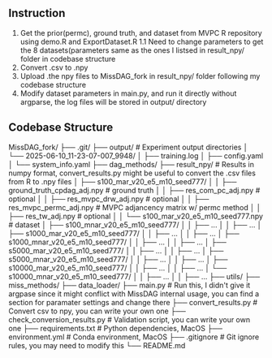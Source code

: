 ## Instruction
1. Get the prior(permc), ground truth, and dataset from MVPC R repository using demo.R and ExportDataset.R
   1.1 Need to change parameters to get the 8 datasets(parameters same as the ones I listsed in result_npy/ folder in codebase structure
2. Convert .csv to .npy
3. Upload .the npy files to MissDAG_fork in result_npy/ folder following my codebase structure
4. Modify dataset parameters in main.py, and run it directly without argparse, the log files will be stored in output/ directory

## Codebase Structure

MissDAG_fork/
├── .git/
├── output/                        # Experiment output directories
│   └── 2025-06-10_11-23-07-007_9948/
│       ├── training.log
│       ├── config.yaml
│       └── system_info.yaml
├── dag_methods/
├── result_npy/                    # Results in numpy format, convert_results.py might be useful to convert the .csv files from R to .npy files
│   ├── s100_mar_v20_e5_m10_seed777/
│   │   ├── ground_truth_cpdag_adj.npy    # ground truth
│   │   ├── res_com_pc_adj.npy    # optional
│   │   ├── res_mvpc_drw_adj.npy    # optional
│   │   ├── res_mvpc_permc_adj.npy  # MVPC adjancency matrix w/ permc method
│   │   ├── res_tw_adj.npy    # optional
│   │   └── s100_mar_v20_e5_m10_seed777.npy  # dataset
│   ├── s100_mnar_v20_e5_m10_seed777/
│   │   ├── ...
│   │   ├── ...
│   ├── s1000_mar_v20_e5_m10_seed777/
│   │   ├── ...
│   │   ├── ...
│   ├── s1000_mnar_v20_e5_m10_seed777/
│   │   ├── ...
│   │   ├── ...
│   ├── s5000_mar_v20_e5_m10_seed777/
│   │   ├── ...
│   │   ├── ...
│   ├── s5000_mnar_v20_e5_m10_seed777/
│   │   ├── ...
│   │   ├── ...
│   ├── s10000_mar_v20_e5_m10_seed777/
│   │   ├── ...
│   │   ├── ...
│   └── s10000_mnar_v20_e5_m10_seed777/
│   │   ├── ...
│   │   ├── ...
├── utils/
├── miss_methods/
├── data_loader/
├── main.py                        # Run this, I didn't give it argpase since it might conflict with MissDAG internal usage, you can find a section for paramater settings and change there
├── convert_results.py             # Convert csv to npy, you can write your own one
├── check_conversion_results.py    # Validation script, you can write your own one
├── requirements.txt               # Python dependencies, MacOS
├── environment.yml                # Conda environment, MacOS
├── .gitignore                     # Git ignore rules, you may need to modify this
└── README.md
